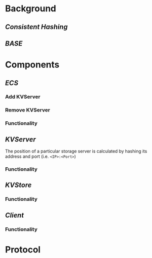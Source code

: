 # Background

## *Consistent Hashing*

## *BASE*

# Components

## *ECS*

### Add KVServer

### Remove KVServer

### Functionality

## *KVServer*

The position of a particular storage server is calculated by hashing its address and port (i.e. `<IP>:<Port>`)

### Functionality

## *KVStore*

### Functionality

## *Client*

### Functionality

# Protocol
